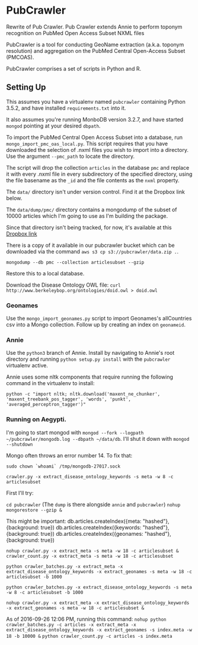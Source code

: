 # PubCrawler

Rewrite of Pub Crawler. Pub Crawler extends Annie to perform toponym recognition on PubMed Open Access Subset NXML files

PubCrawler is a tool for conducting GeoName extraction (a.k.a. toponym resolution) and aggregation on the PubMed Central Open-Access Subset (PMCOAS).

PubCrawler comprises a set of scripts in Python and R.

## Setting Up

This assumes you have a virtualenv named `pubcrawler` containing Python 3.5.2, and have installed `requirements.txt` into it.

It also assumes you're running MonboDB version 3.2.7, and have started `mongod` pointing at your desired `dbpath`.

To import the PubMed Central Open Access Subset into a database, run `mongo_import_pmc_oas_local.py`. This script requires that you have downloaded the selection of .nxml files you wish to import into a directory. Use the argument `--pmc_path` to locate the directory.

The script will drop the collection `articles` in the database `pmc` and replace it with every .nxml file in every subdirectory of the specified directory, using the file basename as the `_id` and the file contents as the `nxml` property.

The `data/` directory isn't under version control. Find it at the Dropbox link below.

The `data/dump/pmc/` directory contains a mongodump of the subset of 10000 articles which I'm going to use as I'm building the package.

Since that directory isn't being tracked, for now, it's available at this [Dropbox link](https://www.dropbox.com/sh/euraoigy8i17j32/AABEr6tmXamHcP22a6SpgMhpa?dl=0)

There is a copy of it available in our pubcrawler bucket which can be downloaded via the command `aws s3 cp s3://pubcrawler/data.zip .`.

```
mongodump --db pmc --collection articlesubset --gzip
```
Restore this to a local database.

Download the Disease Ontology OWL file: `curl http://www.berkeleybop.org/ontologies/doid.owl > doid.owl`

### Geonames

Use the `mongo_import_geonames.py` script to import Geonames's allCountries csv into a Mongo collection. Follow up by creating an index on `geonameid`.

### Annie

Use the `python3` branch of Annie. Install by navigating to Annie's root directory and running `python setup.py install` with the `pubcrawler` virtualenv active.

Annie uses some nltk components that require running the following command in the virtualenv to install:

```
python -c "import nltk; nltk.download('maxent_ne_chunker', 'maxent_treebank_pos_tagger', 'words', 'punkt', 'averaged_perceptron_tagger')"
```

### Running on Aegypti.

I'm going to start mongod with `mongod --fork --logpath ~/pubcrawler/mongodb.log --dbpath ~/data/db`.
I'll shut it down with `mongod --shutdown`

Mongo often throws an error number 14. To fix that:
```
sudo chown `whoami` /tmp/mongodb-27017.sock
```

`crawler.py -x extract_disease_ontology_keywords -s meta -w 8 -c articlesubset`

First I'll try:

`cd pubcrawler` (The `dump` is there alongside `annie` and `pubcrawler`)
`nohup mongorestore --gzip &`

This might be important:
db.articles.createIndex({meta: "hashed"}, {background: true})
db.articles.createIndex({keywords: "hashed"}, {background: true})
db.articles.createIndex({geonames: "hashed"}, {background: true})

`nohup crawler.py -x extract_meta -s meta -w 18 -c articlesubset &`
`crawler_count.py -x extract_meta -s meta -w 18 -c articlesubset`

`python crawler_batches.py -x extract_meta -x extract_disease_ontology_keywords -x extract_geonames -s meta -w 18 -c articlesubset -b 1000`

`python crawler_batches.py -x extract_disease_ontology_keywords -s meta -w 8 -c articlesubset -b 1000`

`nohup crawler.py -x extract_meta -x extract_disease_ontology_keywords -x extract_geonames -s meta -w 18 -c articlesubset &`

As of 2016-09-26 12:06 PM, running this command:
`nohup python crawler_batches.py -c articles -x extract_meta -x extract_disease_ontology_keywords -x extract_geonames -s index.meta -w 18 -b 10000 &`
`python crawler_count.py -c articles -s index.meta`